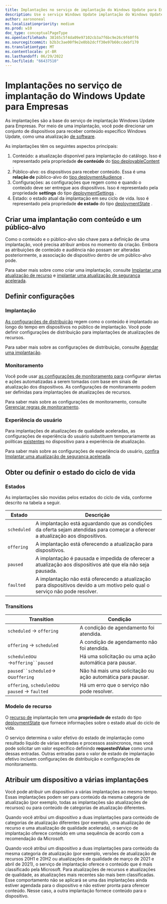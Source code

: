 ```yaml
---
title: Implantações no serviço de implantação do Windows Update para Empresas
description: Use o serviço Windows Update implantação do Windows Update Business para criar implantações, definir configurações e definir o estado do ciclo de vida. Atribuir um dispositivo a várias implantações.
author: aarononeal
ms.localizationpriority: medium
ms.prod: w10
doc_type: conceptualPageType
ms.openlocfilehash: 38165c5f4da09e97102cb3a7f6bc9e26c9f60ff6
ms.sourcegitcommit: b2b3c3ae00f9e2e0bb2dcff30e97b60ccdebf170
ms.translationtype: MT
ms.contentlocale: pt-BR
ms.lasthandoff: 06/29/2022
ms.locfileid: "66437510"
---
```

# <a name="deployments-in-the-windows-update-for-business-deployment-service"></a>Implantações no serviço de implantação do Windows Update para Empresas

As implantações são a base do serviço de implantação Windows Update para Empresas. Por meio de uma implantação, você pode direcionar um conjunto de dispositivos para receber conteúdo específico Windows Update, como uma atualização [de software](windowsupdates-software-updates.md).

As implantações têm os seguintes aspectos principais:

1. Conteúdo: a atualização disponível para implantação do catálogo. Isso é representado pela propriedade **de conteúdo** do [tipo deployableContent](/graph/api/resources/windowsupdates-deployablecontent) .
2. Público-alvo: os dispositivos para receber conteúdo. Essa é uma **relação de** público-alvo do [tipo deploymentAudience](/graph/api/resources/windowsupdates-deploymentaudience) .
3. Configurações: as configurações que regem como e quando o conteúdo deve ser entregue aos dispositivos. Isso é representado pela propriedade **settings** do tipo [deploymentSettings](/graph/api/resources/windowsupdates-deploymentsettings) .
4. Estado: o estado atual da implantação em seu ciclo de vida. Isso é representado pela propriedade **de estado** do tipo [deploymentState](/graph/api/resources/windowsupdates-deploymentstate) .

## <a name="create-a-deployment-with-content-and-an-audience"></a>Criar uma implantação com conteúdo e um público-alvo

Como o conteúdo e o público-alvo são chave para a definição de uma implantação, você precisa atribuir ambos no momento da criação. Embora as atribuições de conteúdo e audiência não possam ser alteradas posteriormente, a associação de dispositivo dentro de um público-alvo pode.

Para saber mais sobre como criar uma implantação, consulte [Implantar uma atualização de recurso](windowsupdates-deploy-update.md) e [implantar uma atualização de segurança acelerada](windowsupdates-deploy-expedited-update.md).

## <a name="configure-settings"></a>Definir configurações

### <a name="rollout"></a>Implantação

[As configurações de distribuição](/graph/api/resources/windowsupdates-rolloutsettings) regem como o conteúdo é implantado ao longo do tempo em dispositivos no público de implantação. Você pode definir configurações de distribuição para implantações de atualizações de recursos.

Para saber mais sobre as configurações de distribuição, consulte [Agendar uma implantação](windowsupdates-schedule-deployment.md).

### <a name="monitoring"></a>Monitoramento

Você pode usar [as configurações de monitoramento para](/graph/api/resources/windowsupdates-monitoringsettings) configurar alertas e ações automatizadas a serem tomadas com base em sinais de atualização dos dispositivos. As configurações de monitoramento podem ser definidas para implantações de atualizações de recursos.


Para saber mais sobre as configurações de monitoramento, consulte [Gerenciar regras de monitoramento](windowsupdates-manage-monitoring-rules.md).

### <a name="user-experience"></a>Experiência do usuário

Para implantações de atualizações de qualidade aceleradas, as configurações de experiência do usuário substituem temporariamente as políticas [existentes](/graph/api/resources/windowsupdates-userexperiencesettings) no dispositivo para a experiência de atualização.

Para saber mais sobre as configurações de experiência do usuário, [confira Implantar uma atualização de segurança acelerada](windowsupdates-deploy-expedited-update.md).

## <a name="get-or-set-lifecycle-state"></a>Obter ou definir o estado do ciclo de vida

### <a name="states"></a>Estados

As implantações são movidas pelos estados do ciclo de vida, conforme descrito na tabela a seguir.

| Estado       | Descrição                                                                                       |
|-------------|---------------------------------------------------------------------------------------------------|
| `scheduled` | A implantação está aguardando que as condições da oferta sejam atendidas para começar a oferecer a atualização aos dispositivos. |
| `offering`  | A implantação está oferecendo a atualização para dispositivos.                                                 |
| `paused`    | A implantação é pausada e impedida de oferecer a atualização aos dispositivos até que ela não seja pausada.  |
| `faulted`   | A implantação não está oferecendo a atualização para dispositivos devido a um motivo pelo qual o serviço não pode resolver.  |


### <a name="transitions"></a>Transitions

| Transition                           | Condição                                |
|--------------------------------------|------------------------------------------|
| `scheduled` → `offering`             | A condição de agendamento foi atendida.             |
| `offering` → `scheduled`             | A condição de agendamento não foi atendida.         |
| `scheduled`ou →`offering``paused` | Há uma solicitação ou uma ação automática para pausar. |
| `paused``scheduled`→ ou`offering` | Não há mais uma solicitação ou ação automática para pausar. |
| `offering`, `scheduled`ou `paused` → `faulted` | Há um erro que o serviço não pode resolver. |

### <a name="resource-model"></a>Modelo de recurso

O [recurso de](/graph/api/resources/windowsupdates-deployment) implantação tem uma **propriedade de** estado do tipo [deploymentState](/graph/api/resources/windowsupdates-deploymentstate) que fornece informações sobre o estado atual do ciclo de vida.

O serviço determina o valor efetivo  do estado de implantação como resultado líquido de várias entradas e processos assíncronos, mas você pode solicitar um valor específico definindo **requestedValue** como uma dessas entradas. Outras entradas para o valor de estado de implantação efetivo incluem configurações de distribuição e configurações de monitoramento.

## <a name="assign-a-device-to-multiple-deployments"></a>Atribuir um dispositivo a várias implantações

Você pode atribuir um dispositivo a várias implantações ao mesmo tempo. Essas implantações podem ser para conteúdo da mesma categoria de atualização (por exemplo, todas as implantações são atualizações de recursos) ou para conteúdo de categorias de atualização diferentes.

Quando você atribui um dispositivo a duas implantações para conteúdo de categorias de atualização diferentes (por exemplo, uma atualização de recurso e uma atualização de qualidade acelerada), o serviço de implantação oferece conteúdo em uma sequência de acordo com a recomendação da Microsoft.

Quando você atribui um dispositivo a duas implantações para conteúdo da mesma categoria de atualização (por exemplo, versões de atualização de recursos 20H1 e 20H2 ou atualizações de qualidade de março de 2021 e abril de 2021), o serviço de implantação oferece o conteúdo que é mais classificado pela Microsoft. Para atualizações de recursos e atualizações de qualidade, as atualizações mais recentes são mais bem classificadas. Esse comportamento não se aplicará se uma das implantações ainda estiver agendada para o dispositivo e não estiver pronta para oferecer conteúdo. Nesse caso, a outra implantação fornece conteúdo para o dispositivo.
